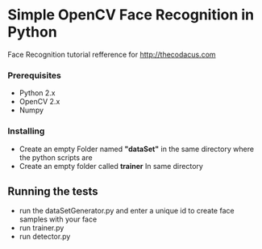 # Simple OpenCV Face Recognition in Python


Face Recognition tutorial refference for http://thecodacus.com 

### Prerequisites
* Python 2.x
* OpenCV 2.x
* Numpy

### Installing

* Create an empty Folder named **"dataSet"** in the same directory where the python scripts are 
* Create an empty folder called **trainer** In same directory 

## Running the tests

* run the dataSetGenerator.py and enter a unique id to create face samples with your face
* run trainer.py
* run detector.py


